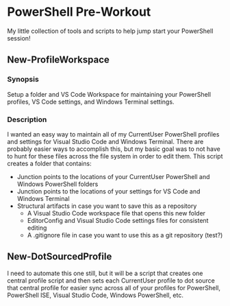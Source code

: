 # PowerShell Pre-Workout

My little collection of tools and scripts to help jump start your PowerShell session!

## New-ProfileWorkspace

### Synopsis

Setup a folder and VS Code Workspace for maintaining your PowerShell profiles, VS Code settings, and Windows Terminal settings.

### Description

I wanted an easy way to maintain all of my CurrentUser PowerShell profiles and settings for Visual Studio Code and Windows Terminal. There are probably easier ways to accomplish this, but my basic goal was to not have to hunt for these files across the file system in order to edit them. This script creates a folder that contains:

  - Junction points to the locations of your CurrentUser PowerShell and Windows PowerShell folders
  - Junction points to the locations of your settings for VS Code and Windows Terminal
  - Structural artifacts in case you want to save this as a repository
    - A Visual Studio Code workspace file that opens this new folder
    - EditorConfig and Visual Studio Code settings files for consistent editing
    - A .gitignore file in case you want to use this as a git repository (test?)

## New-DotSourcedProfile

I need to automate this one still, but it will be a script that creates one central profile script and then sets each CurrentUser profile to dot source that central profile for easier sync across all of your profiles for PowerShell, PowerShell ISE, Visual Studio Code, Windows PowerShell, etc.
